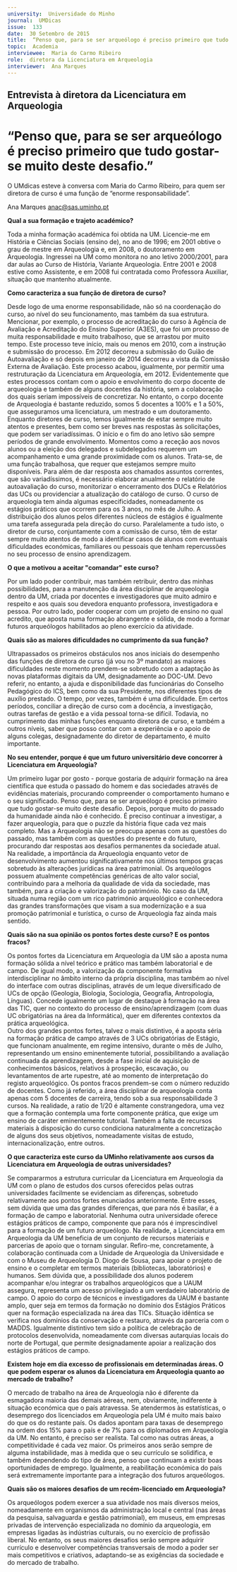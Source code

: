 ```yaml
---
university:  Universidade do Minho
journal:  UMDicas
issue:  133
date:  30 Setembro de 2015
title:  “Penso que, para se ser arqueólogo é preciso primeiro que tudo gostar-se muito deste desafio.”
topic:  Academia
interviewee:  Maria do Carmo Ribeiro
role:  diretora da Licenciatura em Arqueologia
interviewer:  Ana Marques
---
```

 

## Entrevista à diretora da Licenciatura em Arqueologia 

# “Penso que, para se ser arqueólogo é preciso primeiro que tudo gostar-se muito deste desafio.”

O UMdicas esteve à conversa com Maria do Carmo Ribeiro, para quem ser diretora de curso é uma função de “enorme responsabilidade”.

Ana Marques 
anac@sas.uminho.pt 


**Qual a sua formação e trajeto académico?**

Toda a minha formação académica foi obtida na UM. Licencie-me em História e Ciências Sociais (ensino de), no ano de 1996; em 2001 obtive o grau de mestre em Arqueologia e, em 2008, o doutoramento em Arqueologia.
Ingressei na UM como monitora no ano letivo 2000/2001, para dar aulas ao Curso de História, Variante Arqueologia. Entre 2001 e 2008 estive como Assistente, e em 2008 fui contratada como Professora Auxiliar, situação que mantenho atualmente.


**Como caracteriza a sua função de diretora de curso?**

Desde logo de uma enorme responsabilidade, não só na coordenação do curso, ao nível do seu funcionamento, mas também da sua estrutura. Mencionar, por exemplo, o processo de acreditação do curso à Agência de Avaliação e Acreditação do Ensino Superior (A3ES), que foi um processo de muita responsabilidade e muito trabalhoso, que se arrastou por muito tempo. Este processo teve início, mais ou menos em 2010, com a instrução e submissão do processo. Em 2012 decorreu a submissão do Guião de Autoavaliação e só depois em janeiro de 2014 decorreu a vista da Comissão Externa de Avaliação. Este processo acabou, igualmente, por permitir uma restruturação da Licenciatura em Arqueologia, em 2012. Evidentemente que estes processos contam com o apoio e envolvimento do corpo docente de arqueologia e também de alguns docentes da história, sem a colaboração dos quais seriam impossíveis de concretizar. No entanto, o corpo docente de Arqueologia é bastante reduzido, somos 5 docentes a 100% e 1 a 50%, que asseguramos uma licenciatura, um mestrado e um doutoramento.
Enquanto diretores de curso, temos igualmente de estar sempre muito atentos e presentes, bem como ser breves nas respostas às solicitações, que podem ser variadíssimas.
O início e o fim do ano letivo são sempre períodos de grande envolvimento. Momentos como a receção aos novos alunos ou a eleição dos delegados e subdelegados requerem um acompanhamento e uma grande proximidade com os alunos.
Trata-se, de uma função trabalhosa, que requer que estejamos sempre muito disponíveis. Para além de dar resposta aos chamados assuntos correntes, que são variadíssimos, é necessário elaborar anualmente o relatório de autoavaliação do curso, monitorizar o encerramento dos DUCs e Relatórios das UCs ou providenciar a atualização do catálogo de curso.
O curso de arqueologia tem ainda algumas especificidades, nomeadamente os estágios práticos que ocorrem para os 3 anos, no mês de Julho. A distribuição dos alunos pelos diferentes núcleos de estágios é igualmente uma tarefa assegurada pela direção do curso.
Paralelamente a tudo isto, o diretor de curso, conjuntamente com a comissão de curso, têm de estar sempre muito atentos de modo a identificar casos de alunos com eventuais dificuldades económicas, familiares ou pessoais que tenham repercussões no seu processo de ensino aprendizagem.


**O que a motivou a aceitar "comandar" este curso?**

Por um lado poder contribuir, mas também retribuir, dentro das minhas possibilidades, para a manutenção da área disciplinar de arqueologia dentro da UM, criada por docentes e investigadores que muito admiro e respeito e aos quais sou devedora enquanto professora, investigadora e pessoa.
Por outro lado, poder cooperar com um projeto de ensino no qual acredito, que aposta numa formação abrangente e sólida, de modo a formar futuros arqueólogos habilitados ao pleno exercício da atividade.


**Quais são as maiores dificuldades no cumprimento da sua função?**

Ultrapassados os primeiros obstáculos nos anos iniciais do desempenho das funções de diretora de curso (já vou no 3º mandato) as maiores dificuldades neste momento prendem-se sobretudo com a adaptação às novas plataformas digitais da UM, designadamente ao DOC-UM. Devo referir, no entanto, a ajuda e disponibilidade das funcionárias do Conselho Pedagógico do ICS, bem como da sua Presidente, nos diferentes tipos de auxílio prestado.
O tempo, por vezes, também é uma dificuldade. Em certos períodos, conciliar a direção de curso com a docência, a investigação, outras tarefas de gestão e a vida pessoal torna-se difícil. Todavia, no cumprimento das minhas funções enquanto diretora de curso, e também a outros níveis, saber que posso contar com a experiência e o apoio de alguns colegas, designadamente do diretor de departamento, é muito importante.


**No seu entender, porque é que um futuro universitário deve concorrer à Licenciatura em Arqueologia?**

Um primeiro lugar por gosto - porque gostaria de adquirir formação na área científica que estuda o passado do homem e das sociedades através de evidências materiais, procurando compreender o comportamento humano e o seu significado. Penso que, para se ser arqueólogo é preciso primeiro que tudo gostar-se muito deste desafio. Depois, porque muito do passado da humanidade ainda não é conhecido. É preciso continuar a investigar, a fazer arqueologia, para que o puzzle da história fique cada vez mais completo. Mas a Arqueologia não se preocupa apenas com as questões do passado, mas também com as questões do presente e do futuro, procurando dar respostas aos desafios permanentes da sociedade atual. Na realidade, a importância da Arqueologia enquanto vetor de desenvolvimento aumentou significativamente nos últimos tempos graças sobretudo às alterações jurídicas na área patrimonial. Os arqueólogos possuem atualmente competências genéricas de alto valor social, contribuindo para a melhoria da qualidade de vida da sociedade, mas também, para a criação e valorização do património. No caso da UM, situada numa região com um rico património arqueológico e conhecedora das grandes transformações que visam a sua modernização e a sua promoção patrimonial e turística, o curso de Arqueologia faz ainda mais sentido.


**Quais são na sua opinião os pontos fortes deste curso? E os pontos fracos?**

Os pontos fortes da Licenciatura em Arqueologia da UM são a aposta numa formação sólida a nível teórico e prático mas também laboratorial e de campo. 
De igual modo, a valorização da componente formativa interdisciplinar no âmbito interno da própria disciplina, mas também ao nível do interface com outras disciplinas, através de um leque diversificado de UCs de opção (Geologia, Biologia, Sociologia, Geografia, Antropologia, Línguas).
Concede igualmente um lugar de destaque à formação na área das TIC, quer no contexto do processo de ensino/aprendizagem (com duas UC obrigatórias na área da Informática), quer em diferentes contextos da prática arqueológica.  
Outro dos grandes pontos fortes, talvez o mais distintivo, é a aposta séria na formação prática de campo através de 3 UCs obrigatórias de Estágio, que funcionam anualmente, em regime intensivo, durante o mês de Julho, representando um ensino eminentemente tutorial, possibilitando a avaliação continuada da aprendizagem, desde a fase inicial de aquisição de conhecimentos básicos, relativos à prospeção, escavação, ou levantamentos de arte rupestre, até ao momento de interpretação do registo arqueológico.
Os pontos fracos prendem-se com o número reduzido de docentes. Como já referido, a área disciplinar de arqueologia conta apenas com 5 docentes de carreira, tendo sob a sua responsabilidade 3 cursos. 
Na realidade, a ratio de 1/20 é altamente constrangedora, uma vez que a formação contempla uma forte componente prática, que exige um ensino de caráter eminentemente tutorial. 
Também a falta de recursos materiais à disposição do curso condiciona naturalmente a concretização de alguns dos seus objetivos, nomeadamente visitas de estudo, internacionalização, entre outros.


**O que caracteriza este curso da UMinho relativamente aos cursos da Licenciatura em Arqueologia de outras universidades?**

Se compararmos a estrutura curricular da Licenciatura em Arqueologia da UM com o plano de estudos dos cursos oferecidos pelas outras universidades facilmente se evidenciam as diferenças, sobretudo relativamente aos pontos fortes enunciados anteriormente. 
Entre esses, sem dúvida que uma das grandes diferenças, que para nós é basilar, é a formação de campo e laboratorial. Nenhuma outra universidade oferece estágios práticos de campo, componente que para nós é imprescindível para a formação de um futuro arqueólogo.
Na realidade, a Licenciatura em Arqueologia da UM beneficia de um conjunto de recursos materiais e parcerias de apoio que o tornam singular. Refiro-me, concretamente, à colaboração continuada com a Unidade de Arqueologia da Universidade e com o Museu de Arqueologia D. Diogo de Sousa, para apoiar o projeto de ensino e o completar em termos materiais (bibliotecas, laboratórios) e humanos. 
Sem dúvida que, a possibilidade dos alunos poderem acompanhar e/ou integrar os trabalhos arqueológicos que a UAUM assegura, representa um acesso privilegiado a um verdadeiro laboratório de campo. 
O apoio do corpo de técnicos e investigadores da UAUM é bastante amplo, quer seja em termos da formação no domínio dos Estágios Práticos quer na formação especializada na área das TICs. 
Situação idêntica se verifica nos domínios da conservação e restauro, através da parceria com o MADDS. 
Igualmente distintivo tem sido a política de celebração de protocolos desenvolvida, nomeadamente com diversas autarquias locais do norte de Portugal, que permite designadamente apoiar a realização dos estágios práticos de campo.


**Existem hoje em dia excesso de profissionais em determinadas áreas. O que podem esperar os alunos da Licenciatura em Arqueologia quanto ao mercado de trabalho?**

O mercado de trabalho na área de Arqueologia não é diferente da esmagadora maioria das demais aéreas, nem, obviamente, indiferente à situação económica que o país atravessa.
Se atendermos às estatísticas, o desemprego dos licenciados em Arqueologia pela UM é muito mais baixo do que os do restante país. Os dados apontam para taxas de desemprego na ordem dos 15% para o país e de 7% para os diplomados em Arqueologia da UM. 
No entanto, é preciso ser realista. Tal como nas outras áreas, a competitividade é cada vez maior. Os primeiros anos serão sempre de alguma instabilidade, mas à medida que o seu currículo se solidifica, e também dependendo do tipo de área, penso que continuam a existir boas oportunidades de emprego. 
Igualmente, a reabilitação económica do país será extremamente importante para a integração dos futuros arqueólogos.


**Quais são os maiores desafios de um recém-licenciado em Arqueologia?**
  
Os arqueólogos podem exercer a sua atividade nos mais diversos meios, nomeadamente em organismos da administração local e central (nas áreas da pesquisa, salvaguarda e gestão patrimonial), em museus, em empresas privadas de intervenção especializada no domínio da arqueologia, em empresas ligadas às indústrias culturais, ou no exercício de profissão liberal.
No entanto, os seus maiores desafios serão sempre adquirir currículo e desenvolver competências transversais de modo a poder ser mais competitivos e criativos, adaptando-se as exigências da sociedade e do mercado de trabalho.

